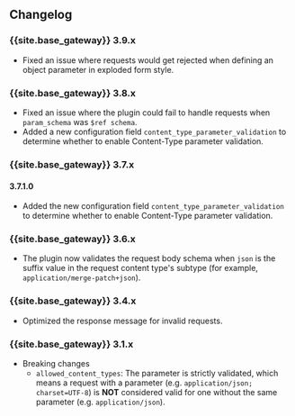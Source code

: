 ## Changelog

### {{site.base_gateway}} 3.9.x
* Fixed an issue where requests would get rejected when defining an object parameter in exploded form style.

### {{site.base_gateway}} 3.8.x
* Fixed an issue where the plugin could fail to handle requests when `param_schema` was `$ref schema`.
* Added a new configuration field `content_type_parameter_validation` to determine whether to enable Content-Type parameter validation.

### {{site.base_gateway}} 3.7.x
#### 3.7.1.0
* Added the new configuration field `content_type_parameter_validation` to determine whether to enable Content-Type parameter validation.

### {{site.base_gateway}} 3.6.x
* The plugin now validates the request body schema when `json` is the suffix value in the request content type's subtype (for example, `application/merge-patch+json`).

### {{site.base_gateway}} 3.4.x
* Optimized the response message for invalid requests.

### {{site.base_gateway}} 3.1.x
* Breaking changes
    * `allowed_content_types`: The parameter is strictly validated, which means a request with a parameter (e.g. `application/json; charset=UTF-8`) is **NOT** considered valid for one without the same parameter (e.g. `application/json`).
